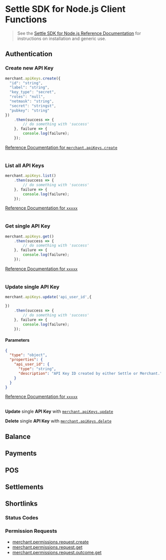 # Settle SDK for Node.js Client Functions

> See the [Settle SDK for Node.js Reference Documentation](./ZG9jOjM0ODQwMjA2-overview) for instructions on installation and generic use.

## Authentication

### Create new API Key

```js
merchant.apiKeys.create({
  "id": "string",
  "label": "string",
  "key_type": "secret",
  "roles": "null",
  "netmask": "string",
  "secret": "stringst",
  "pubkey": "string"
})
    .then(success => {
        // do something with 'success'
    }, failure => {
        console.log(failure);
    });
```

[Reference Documentation for `merchant.apiKeys.create`](./ZG9jOjM0ODM3NTEw-node-js-sdk-for-connecting-to-the-settle-payment-platform)
<br><br>


### List all API Keys

```js
merchant.apiKeys.list()
    .then(success => {
        // do something with 'success'
    }, failure => {
        console.log(failure);
    });
```
[Reference Documentation for `xxxxx`](xxxxx)
<br><br>


### Get single API Key

```js
merchant.apiKeys.get()
    .then(success => {
        // do something with 'success'
    }, failure => {
        console.log(failure);
    });
```
[Reference Documentation for `xxxxx`](xxxxx)
<br><br>


### Update single API Key

```js
merchant.apiKeys.update('api_user_id',{

})
    .then(success => {
        // do something with 'success'
    }, failure => {
        console.log(failure);
    });
```
#### Parameters
```json json_schema
{
  "type": "object",
  "properties": {
    "api_user_id": {
      "type": "string",
      "description": "API Key ID created by either Settle or Merchant."
    }
  }
}
```
[Reference Documentation for `xxxxx`](xxxxx)
<br><br>



**Update** single **API Key** with [`merchant.apiKeys.update`]()


**Delete** single **API Key** with [`merchant.apiKeys.delete`]()

## Balance

## Payments

## POS

## Settlements

## Shortlinks

### Status Codes

### Permission Requests

- [merchant.permissions.request.create](./b3A6Mjk5NjUxNTk-merchant-permissions-request-create)
- [merchant.permissions.request.get](./b3A6Mjk5NjUxNjA-merchant-permissions-request-get)
- [merchant.permissions.request.outcome.get](./b3A6MzE5MjkxOTE-merchant-permissions-request-outcome-get)

